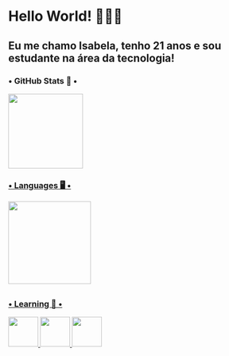 # Hello World! 👩🏻‍💻

## Eu me chamo Isabela, tenho 21 anos e sou estudante na área da tecnologia!

### • GitHub Stats 🚀 •
<div>
  <a href="https://github.com/isabelamorgado">
  <img height="150em" src="https://github-readme-stats.vercel.app/api?username=isabelamorgado&show_icons=true&bg_color=30,0f2027,203a43,2c5364&title_color=fff&text_color=fff&rank_icon=github&include_all_commits=true&count_private=true"/>

</div>

### • Languages 🖥️ •
<div>
  <img height="166em" src="https://github-readme-stats.vercel.app/api/top-langs/?username=isabelamorgado&layout=compact&bg_color=30,0f2027,203a43,2c5364&title_color=fff&text_color=fff"/>
</div>
  
##

  ### • Learning 📖 •
<div>
    <img src="https://cdn.jsdelivr.net/gh/devicons/devicon/icons/python/python-original-wordmark.svg" height="60em"/>
    <img src="https://cdn.jsdelivr.net/gh/devicons/devicon/icons/bootstrap/bootstrap-original-wordmark.svg" height="60em"/>
    <img src="https://cdn.jsdelivr.net/gh/devicons/devicon@latest/icons/java/java-original.svg" height="60em"/>
</div>
